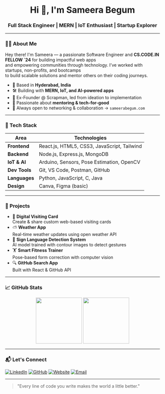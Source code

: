 <h1 align="center">Hi 👋, I'm Sameera Begum</h1>
<h3 align="center">Full Stack Engineer | MERN | IoT Enthusiast | Startup Explorer</h3>

---

### 👩‍💻 About Me

Hey there! I'm Sameera — a passionate Software Engineer and **CS.CODE.IN FELLOW `24** for building impactful web apps  
and empowering communities through technology. I’ve worked with startups, non-profits, and bootcamps  
to build scalable solutions and mentor others on their coding journeys.

- 📍 Based in **Hyderabad, India**
- 🛠️ Building with **MERN, IoT, and AI-powered apps**
- 🚀 Ex-Founder @ Scrapman, led from ideation to implementation
- 📢 Passionate about **mentoring & tech-for-good**
- 💬 Always open to networking & collaboration → `sameerabegum.com`

---

### 🧰 Tech Stack

| Area      | Technologies |
|-----------|--------------|
| **Frontend** | React.js, HTML5, CSS3, JavaScript, Tailwind |
| **Backend** | Node.js, Express.js, MongoDB |
| **IoT & AI** | Arduino, Sensors, Pose Estimation, OpenCV |
| **Dev Tools** | Git, VS Code, Postman, GitHub |
| **Languages** | Python, JavaScript, C, Java |
| **Design** | Canva, Figma (basic) |

---

### 🌟 Projects

- 🔗 **Digital Visiting Card**  
  Create & share custom web-based visiting cards  
- ⛅ **Weather App**  
  Real-time weather updates using open weather API  
- 🧠 **Sign Language Detection System**  
  AI model trained with contour images to detect gestures  
- 🏋️ **Smart Fitness Trainer**  
  Pose-based form correction with computer vision  
- 🔍 **GitHub Search App**  
  Built with React & GitHub API

---

### 📈 GitHub Stats

<p align="center">
  <img src="https://github-readme-stats.vercel.app/api?username=Sameera733&show_icons=true&theme=dark&border_radius=10" height="150" />
  <img src="https://github-readme-stats.vercel.app/api/top-langs/?username=Sameera733&layout=compact&theme=dark&border_radius=10" height="150" />
</p>

---

### 📬 Let's Connect

[![LinkedIn](https://img.shields.io/badge/LinkedIn-blue?style=for-the-badge&logo=linkedin)](https://linkedin.com/in/sameera-begum-b85390214)
[![GitHub](https://img.shields.io/badge/GitHub-000?style=for-the-badge&logo=github)](https://github.com/Sameera733)
[![Website](https://img.shields.io/badge/Portfolio-FF5722?style=for-the-badge&logo=Firefox)](https://sameerabegum.com)
[![Email](https://img.shields.io/badge/Email-D14836?style=for-the-badge&logo=gmail&logoColor=white)](mailto:sameerabegum324@gmail.com)

---


> "Every line of code you write makes the world a little better."

